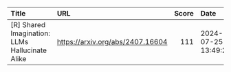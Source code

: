 | Title                                          | URL                              |   Score | Date                |
|:-----------------------------------------------|:---------------------------------|--------:|:--------------------|
| [R] Shared Imagination: LLMs Hallucinate Alike | https://arxiv.org/abs/2407.16604 |     111 | 2024-07-25 13:49:22 |